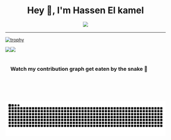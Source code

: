 
<h1 align="center">Hey 👋, I'm Hassen El kamel</h1>

<div align="center"><img src="https://komarev.com/ghpvc/?username=hassenelkamel-exo"/></div>

----

[![trophy](https://github-profile-trophy.vercel.app/?username=hassenelkamel-exo&theme=dracula)](https://github.com/ryo-ma/github-profile-trophy)

<div>
  <img height="170" align="left" src="https://github-readme-stats.vercel.app/api?username=hassenelkamel-exo&count_private=true&show_icons=true&theme=dracula" />
  <img src="https://github-readme-stats.vercel.app/api/top-langs/?username=hassenelkamel-exo&theme=dracula&langs_count=15&layout=compact&hide=php" />
</div>
<br/>
<!-- [![trophy](https://github-profile-trophy.vercel.app/?username=hassenelkamel-exo&theme=radical)](https://github.com/ryo-ma/github-profile-trophy) ONLY if I want to show the trophy things here -->

### Watch my contribution graph get eaten by the snake 🐍

<!-- platane/snk works, it just puts it on a new branch -->
![mishmanners snake gif](https://github.com/hassenelkamel-exo/hassenelkamel-exo/blob/output/github-contribution-grid-snake.svg)
